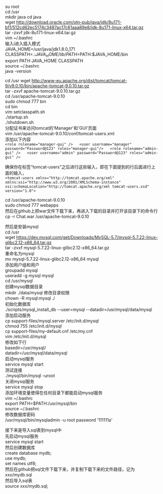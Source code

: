 su root  
cd /usr  
mkdir java
cd java  
wget http://download.oracle.com/otn-pub/java/jdk/8u171-b11/512cd62ec5174c3487ac17c61aaa89e8/jdk-8u171-linux-x64.tar.gz  
tar -zxvf jdk-8u171-linux-x64.tar.gz  
vim ~/.bashrc  
输入i进入插入模式   
JAVA_HOME=/usr/java/jdk1.8.0_171  
CLASSPATH=.:$JAVA_HOME/lib/  
PATH=$PATH:$JAVA_HOME/bin  
export PATH JAVA_HOME CLASSPATH  
source ~/.bashrc  
java -version  


cd /usr
wget http://www-eu.apache.org/dist/tomcat/tomcat-9/v9.0.10/bin/apache-tomcat-9.0.10.tar.gz  
tar -zxvf apache-tomcat-9.0.10.tar.gz  
cd /usr/apache-tomcat-9.0.10  
sudo chmod 777 bin  
cd bin  
vim setclasspath.sh  
./startup.sh  
./shutdown.sh  
分配证书来访问tomcat的'Manager'和'GUI'页面  
vim /usr/apache-tomcat-9.0.10/conf/tomcat-users.xml  
添加以下内容  
`<role rolename="manager-gui" />  
<user username="manager" password="Password@123" roles="manager-gui"/>  
<role rolename="admin-gui" />  
<user username="admin" password="Password@123" roles="admin-gui" /> `  

确保你在标签“tomcat-users”之后进行这些输入，即在下面提到的行后面进行上面的输入，  
`<tomcat-users xmlns="http://tomcat.apache.org/xml"  
xmlns:xsi="http://www.w3.org/2001/XMLSchema-instance"  
xsi:schemaLocation="http://tomcat.apache.org/xml tomcat-users.xsd"  
version="1.0"> `  

cd /usr/apache-tomcat-9.0.10  
sudo chmod 777 webapps  
然后在github上把war文件下载下来，再进入下载的目录并打开该目录下的命令行  
cp -r Chat.war /usr/apache-tomcat-9.0.10  

然后是安装mysql  
cd /usr  
wget https://dev.mysql.com/get/Downloads/MySQL-5.7/mysql-5.7.22-linux-glibc2.12-x86_64.tar.gz  
tar -zvxf mysql-5.7.22-linux-glibc2.12-x86_64.tar.gz  
重命名为mysql  
mv mysql-5.7.22-linux-glibc2.12-x86_64 mysql  
添加用户组和用户  
groupadd mysql  
useradd -g mysql mysql  
cd /usr/mysql  
创建mysql数据目录  
mkdir ./data/mysql 
修改目录权限  
chown -R mysql:mysql ./  
初始化数据库  
./scripts/mysql_install_db --user=mysql --datadir=/usr/mysql/data/mysql  
添加启动服务  
cp support-files/mysql.server /etc/init.d/mysql  
chmod 755 /etc/init.d/mysql  
cp support-files/my-default.cnf /etc/my.cnf  
vim /etc/init.d/mysql  
修改如下行  
basedir=/usr/mysql/  
datadir=/usr/mysql/data/mysql  
启动mysql服务  
service mysql start  
测试连接  
./mysql/bin/mysql -uroot  
关闭mysql服务  
service mysql stop  
添加环境变量使得在任何目录下都能启动mysql服务  
vim ~/.bashrc  
export PATH=$PATH:/usr/mysql/bin  
source ~/.bashrc  
修改数据库密码  
/usr/mysql/bin/mysqladmin -u root password '111111a'  

接下来是导入sql表到mysql中  
先启动mysql服务  
service mysql start  
然后创建数据库  
create database mydb;  
use mydb;  
set names utf8;  
然后在github把sql文件下载下来，并复制下载下来的文件路径，记为xxx/mydb.sql  
然后导入sql表  
source xxx/mydb.sql;  
